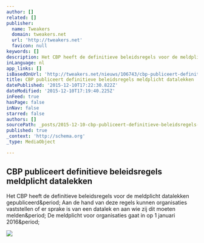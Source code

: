 ```yaml
---
author: []
related: []
publisher:
  name: Tweakers
  domain: tweakers.net
  url: 'http://tweakers.net'
  favicon: null
keywords: []
description: Het CBP heeft de definitieve beleidsregels voor de meldplicht datalekken gepubliceerd. Aan de hand van deze regels kunnen organisaties vaststellen of er sprake is van een datalek en aan wie zij dit moeten melden. De meldplicht voor organisaties gaat in op 1 januari 2016.
inLanguage: nl
app_links: []
isBasedOnUrl: 'http://tweakers.net/nieuws/106743/cbp-publiceert-definitieve-beleidsregels-meldplicht-datalekken.html'
title: CBP publiceert definitieve beleidsregels meldplicht datalekken
datePublished: '2015-12-10T17:22:30.822Z'
dateModified: '2015-12-10T17:19:40.225Z'
inFeed: true
hasPage: false
inNav: false
starred: false
authors: []
sourcePath: _posts/2015-12-10-cbp-publiceert-definitieve-beleidsregels-meldplicht-datalekk.md
published: true
_context: 'http://schema.org'
_type: MediaObject

---
```

<article style=""><h1>CBP publiceert definitieve beleidsregels meldplicht datalekken</h1><p>Het CBP heeft de definitieve beleidsregels voor de meldplicht datalekken gepubliceerd&amp;period; Aan de hand van deze regels kunnen organisaties vaststellen of er sprake is van een datalek en aan wie zij dit moeten melden&amp;period; De meldplicht voor organisaties gaat in op 1 januari 2016&amp;period;</p><img src="http://ic.tweakimg.net/ext/i/1234630431.png" /></article>